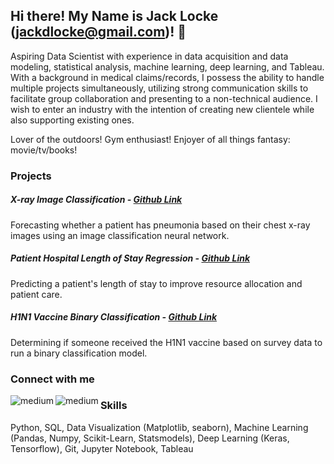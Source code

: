 ## Hi there! My Name is Jack Locke (jackdlocke@gmail.com)! 👋

Aspiring Data Scientist with experience in data acquisition and data modeling, statistical analysis, machine learning, deep learning, and Tableau. With a background in medical claims/records, I possess the ability to handle multiple projects simultaneously, utilizing strong communication skills to facilitate group collaboration and presenting to a non-technical audience. I wish to enter an industry with the intention of creating new clientele while also supporting existing ones.

Lover of the outdoors! Gym enthusiast! Enjoyer of all things fantasy: movie/tv/books!

### Projects 
##### X-ray Image Classification - [Github Link](https://github.com/johnlocke333/xray_image_classification) 
Forecasting whether a patient has pneumonia based on their chest x-ray images using an image classification neural network.

##### Patient Hospital Length of Stay Regression - [Github Link](https://github.com/johnlocke333/patient_stay) 
Predicting a patient's length of stay to improve resource allocation and patient care.

##### H1N1 Vaccine Binary Classification - [Github Link](https://github.com/johnlocke333/h1n1_flu_analysis) 
Determining if someone received the H1N1 vaccine based on survey data to run a binary classification model. 

### Connect with me
[<img align="left" alt="medium" src="https://img.shields.io/badge/medium-%2312100E.svg?&style=for-the-badge&logo=medium&logoColor=white" />](https://medium.com/@jackdlocke)

[<img align="left" alt="medium" src="https://img.shields.io/badge/LinkedIn-0077B5?style=for-the-badge&logo=linkedin&logoColor=white" />](https://www.linkedin.com/in/john-l-276395142/)


### Skills
Python, SQL, Data Visualization (Matplotlib, seaborn), Machine Learning (Pandas, Numpy, Scikit-Learn, Statsmodels), Deep Learning (Keras, Tensorflow), Git, Jupyter Notebook, Tableau
